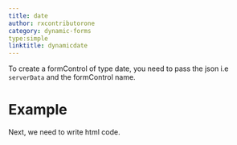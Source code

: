 ```yaml
---
title: date
author: rxcontributorone
category: dynamic-forms
type:simple
linktitle: dynamicdate
---
```


To create a formControl of type date, you need to pass the json i.e `serverData` and the formControl name.

# Example

<div component="app-code" key="date-complete-component"></div> 
Next, we need to write html code.
<div component="app-code" key="date-complete-html"></div> 
<div component="app-example-runner" ref-component="app-date-complete"></div>